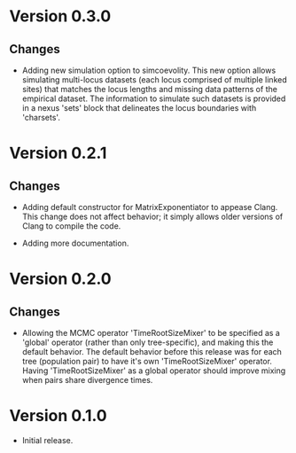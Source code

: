 Version 0.3.0
=============

Changes
-------

-   Adding new simulation option to simcoevolity. This new option allows
    simulating multi-locus datasets (each locus comprised of multiple linked
    sites) that matches the locus lengths and missing data patterns of the
    empirical dataset. The information to simulate such datasets is provided in
    a nexus 'sets' block that delineates the locus boundaries with 'charsets'.


Version 0.2.1
=============

Changes
-------

-   Adding default constructor for MatrixExponentiator to appease Clang.  This
    change does not affect behavior; it simply allows older versions of Clang
    to compile the code.

-   Adding more documentation.


Version 0.2.0
=============

Changes
-------
-   Allowing the MCMC operator 'TimeRootSizeMixer' to be specified as a
    'global' operator (rather than only tree-specific), and making this the
    default behavior. The default behavior before this release was for each
    tree (population pair) to have it's own 'TimeRootSizeMixer' operator.
    Having 'TimeRootSizeMixer' as a global operator should improve mixing when
    pairs share divergence times.


Version 0.1.0
=============

-   Initial release.
